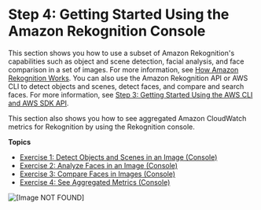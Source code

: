 # Step 4: Getting Started Using the Amazon Rekognition Console<a name="getting-started-console"></a>

This section shows you how to use a subset of Amazon Rekognition's capabilities such as object and scene detection, facial analysis, and face comparison in a set of images\. For more information, see [How Amazon Rekognition Works](how-it-works.md)\. You can also use the Amazon Rekognition API or AWS CLI to detect objects and scenes, detect faces, and compare and search faces\. For more information, see [Step 3: Getting Started Using the AWS CLI and AWS SDK API](get-started-exercise.md)\.

This section also shows you how to see aggregated Amazon CloudWatch metrics for Rekognition by using the Rekognition console\.

**Topics**
+ [Exercise 1: Detect Objects and Scenes in an Image \(Console\)](detect-labels-console.md)
+ [Exercise 2: Analyze Faces in an Image \(Console\)](detect-faces-console.md)
+ [Exercise 3: Compare Faces in Images \(Console\)](compare-faces-console.md)
+ [Exercise 4: See Aggregated Metrics \(Console\)](aggregated-metrics.md)

![\[Image NOT FOUND\]](http://docs.aws.amazon.com/rekognition/latest/dg/images/amazon-rekognition-start-page.png)